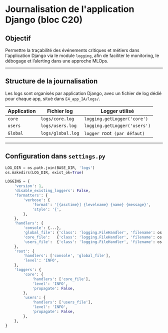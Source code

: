 # Journalisation de l'application Django (bloc C20)

## Objectif
Permettre la traçabilité des événements critiques et métiers dans l'application Django via le module `logging`, afin de faciliter le monitoring, le débogage et l’alerting dans une approche MLOps.

---

## Structure de la journalisation

Les logs sont organisés par application Django, avec un fichier de log dédié pour chaque app, situé dans `E4_app_IA/logs/`.

| Application | Fichier log        | Logger utilisé       |
|-------------|--------------------|-----------------------|
| `core`      | `logs/core.log`    | `logging.getLogger('core')`  |
| `users`     | `logs/users.log`   | `logging.getLogger('users')` |
| `Global`    | `logs/global.log`  | `logger `root` (par défaut)` |

---

## Configuration dans `settings.py`

```python
LOG_DIR = os.path.join(BASE_DIR, 'logs')
os.makedirs(LOG_DIR, exist_ok=True)

LOGGING = {
    'version': 1,
    'disable_existing_loggers': False,
    'formatters': {
        'verbose': {
            'format': '[{asctime}] {levelname} {name} {message}',
            'style': '{',
        },
    },
    'handlers': {
        'console': {...},
        'global_file': {'class': 'logging.FileHandler', 'filename': os.path.join(LOG_DIR, 'global.log'), ...},
        'core_file':   {'class': 'logging.FileHandler', 'filename': os.path.join(LOG_DIR, 'core.log'), ...},
        'users_file':  {'class': 'logging.FileHandler', 'filename': os.path.join(LOG_DIR, 'users.log'), ...},
    },
    'root': {
        'handlers': ['console', 'global_file'],
        'level': 'INFO',
    },
    'loggers': {
        'core': {
            'handlers': ['core_file'],
            'level': 'INFO',
            'propagate': False,
        },
        'users': {
            'handlers': ['users_file'],
            'level': 'INFO',
            'propagate': False,
        },
    },
}
